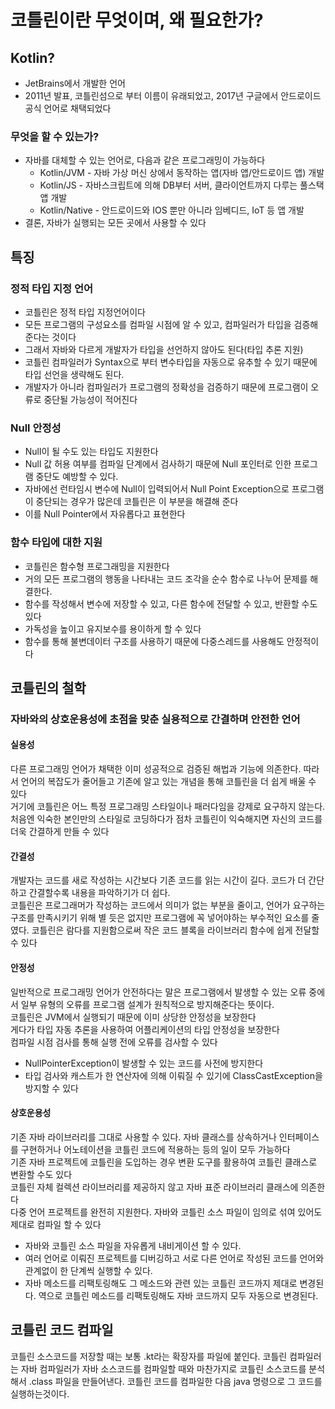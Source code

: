 # 코틀린이란 무엇이며, 왜 필요한가?

## Kotlin?

- JetBrains에서 개발한 언어
- 2011년 발표, 코틀린섬으로 부터 이름이 유래되었고, 2017년 구글에서 안드로이드 공식 언어로 채택되었다

### 무엇을 할 수 있는가?

- 자바를 대체할 수 있는 언어로, 다음과 같은 프로그래밍이 가능하다
  - Kotlin/JVM - 자바 가상 머신 상에서 동작하는 앱(자바 앱/안드로이드 앱) 개발
  - Kotlin/JS - 자바스크립트에 의해 DB부터 서버, 클라이언트까지 다루는 풀스택 앱 개발
  - Kotlin/Native - 안드로이드와 IOS 뿐만 아니라 임베디드, IoT 등 앱 개발
- 결론, 자바가 실행되는 모든 곳에서 사용할 수 있다

## 특징

### 정적 타입 지정 언어

- 코틀린은 정적 타입 지정언어이다  
- 모든 프로그램의 구성요소를 컴파일 시점에 알 수 있고, 컴파일러가 타입을 검증해준다는 것이다  
- 그래서 자바와 다르게 개발자가 타입을 선언하지 않아도 된다(타입 추론 지원)
- 코틀린 컴파일러가 Syntax으로 부터 변수타입을 자동으로 유추할 수 있기 때문에 타입 선언을 생략해도 된다.
- 개발자가 아니라 컴파일러가 프로그램의 정확성을 검증하기 때문에 프로그램이 오류로 중단될 가능성이 적어진다

### Null 안정성

- Null이 될 수도 있는 타입도 지원한다
- Null 값 허용 여부를 컴파일 단계에서 검사하기 때문에 Null 포인터로 인한 프로그램 중단도 예방할 수 있다.
- 자바에선 런타임시 변수에 Null이 입력되어서 Null Point Exception으로 프로그램이 중단되는 경우가 많은데 코틀린은 이 부분을 해결해 준다
- 이를 Null Pointer에서 자유롭다고 표현한다

### 함수 타입에 대한 지원

- 코틀린은 함수형 프로그래밍을 지원한다
- 거의 모든 프로그램의 행동을 나타내는 코드 조각을 순수 함수로 나누어 문제를 해결한다.
- 함수를 작성해서 변수에 저장할 수 있고, 다른 함수에 전달할 수 있고, 반환할 수도 있다
- 가독성을 높이고 유지보수를 용이하게 할 수 있다
- 함수를 통해 불변데이터 구조를 사용하기 때문에 다중스레드를 사용해도 안정적이다

## 코틀린의 철학

### 자바와의 상호운용성에 초점을 맞춘 실용적으로 간결하며 안전한 언어

#### 실용성

다른 프로그래밍 언어가 채택한 이미 성공적으로 검증된 해법과 기능에 의존한다. 따라서 언어의 복잡도가 줄어들고 기존에 알고 있는 개념을 통해 코틀린을 더 쉽게 배울 수 있다  
거기에 코틀린은 어느 특정 프로그래밍 스타일이나 패러다임을 강제로 요구하지 않는다.  
처음엔 익숙한 본인만의 스타일로 코딩하다가 점차 코틀린이 익숙해지면 자신의 코드를 더욱 간결하게 만들 수 있다

#### 간결성

개발자는 코드를 새로 작성하는 시간보다 기존 코드를 읽는 시간이 길다. 코드가 더 간단하고 간결할수록 내용을 파악하기가 더 쉽다.  
코틀린은 프로그래머가 작성하는 코드에서 의미가 없는 부분을 줄이고, 언어가 요구하는 구조를 만족시키기 위해 별 듯은 없지만 프로그램에 꼭 넣어야하는 부수적인 요소를 줄였다.
코틀린은 람다를 지원함으로써 작은 코드 블록을 라이브러리 함수에 쉽게 전달할 수 있다  

#### 안정성

일반적으로 프로그래밍 언어가 안전하다는 말은 프로그램에서 발생할 수 있는 오류 중에서 일부 유형의 오류를 프로그램 설계가 원칙적으로 방지해준다는 뜻이다.  
코틀린은 JVM에서 실행되기 때문에 이미 상당한 안정성을 보장한다  
게다가 타입 자동 추론을 사용하여 어플리케이션의 타입 안정성을 보장한다  
컴파일 시점 검사를 통해 실행 전에 오류를 검사할 수 있다

- NullPointerException이 발생할 수 있는 코드를 사전에 방지한다
- 타입 검사와 캐스트가 한 연산자에 의해 이뤄질 수 있기에 ClassCastException을 방지할 수 있다

#### 상호운용성

기존 자바 라이브러리를 그대로 사용할 수 있다. 자바 클래스를 상속하거나 인터페이스를 구현하거나 어노테이션을 코틀린 코드에 적용하는 등의 일이 모두 가능하다  
기존 자바 프로젝트에 코틀린을 도입하는 경우 변환 도구를 활용하여 코틀린 클래스로 변환할 수도 있다  
코틀린 자체 컬렉션 라이브러리를 제공하지 않고 자바 표준 라이브러리 클래스에 의존한다  
다중 언어 프로젝트를 완전히 지원한다. 자바와 코틀린 소스 파일이 임의로 섞여 있어도 제대로 컴파일 할 수 있다  

- 자바와 코틀린 소스 파일을 자유롭게 내비게이션 할 수 있다.
- 여러 언어로 이뤄진 프로젝트를 디버깅하고 서로 다른 언어로 작성된 코드를 언어와 관계없이 한 단계씩 실행할 수 있다.
- 자바 메소드를 리팩토링해도 그 메소드와 관련 있는 코틀린 코드까지 제대로 변경된다. 역으로 코틀린 메소드를 리팩토링해도 자바 코드까지 모두 자동으로 변경된다.

## 코틀린 코드 컴파일

코틀린 소스코드를 저장할 때는 보통 .kt라는 확장자를 파일에 붙인다. 코틀린 컴파일러는 자바 컴파일러가 자바 소스코드를 컴파일할 때와 마찬가지로 코틀린 소스코드를 분석해서 .class 파일을 만들어낸다. 코틀린 코드를 컴파일한 다음 java 명령으로 그 코드를 실행하는것이다.
